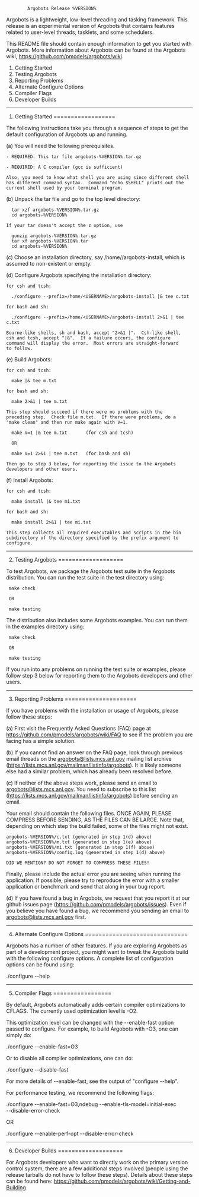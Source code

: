 			Argobots Release %VERSION%

Argobots is a lightweight, low-level threading and tasking framework.
This release is an experimental version of Argobots that contains
features related to user-level threads, tasklets, and some schedulers.

This README file should contain enough information to get you started
with Argobots.  More information about Argobots can be found at the
Argobots wiki, https://github.com/pmodels/argobots/wiki.


1. Getting Started
2. Testing Argobots
3. Reporting Problems
4. Alternate Configure Options
5. Compiler Flags
6. Developer Builds


-------------------------------------------------------------------------

1. Getting Started
==================

The following instructions take you through a sequence of steps to get
the default configuration of Argobots up and running.

(a) You will need the following prerequisites.

    - REQUIRED: This tar file argobots-%VERSION%.tar.gz

    - REQUIRED: A C compiler (gcc is sufficient)

    Also, you need to know what shell you are using since different shell
    has different command syntax.  Command "echo $SHELL" prints out the
    current shell used by your terminal program.

(b) Unpack the tar file and go to the top level directory:

      tar xzf argobots-%VERSION%.tar.gz
      cd argobots-%VERSION%

    If your tar doesn't accept the z option, use

      gunzip argobots-%VERSION%.tar.gz
      tar xf argobots-%VERSION%.tar
      cd argobots-%VERSION%

(c) Choose an installation directory, say
    /home/<USERNAME>/argobots-install, which is assumed to non-existent
    or empty.

(d) Configure Argobots specifying the installation directory:

    for csh and tcsh:

      ./configure --prefix=/home/<USERNAME>/argobots-install |& tee c.txt

    for bash and sh:

      ./configure --prefix=/home/<USERNAME>/argobots-install 2>&1 | tee c.txt

    Bourne-like shells, sh and bash, accept "2>&1 |".  Csh-like shell,
    csh and tcsh, accept "|&".  If a failure occurs, the configure
    command will display the error.  Most errors are straight-forward
    to follow.

(e) Build Argobots:

    for csh and tcsh:

      make |& tee m.txt

    for bash and sh:

      make 2>&1 | tee m.txt

    This step should succeed if there were no problems with the
    preceding step.  Check file m.txt.  If there were problems, do a
    "make clean" and then run make again with V=1.

      make V=1 |& tee m.txt       (for csh and tcsh)

      OR

      make V=1 2>&1 | tee m.txt   (for bash and sh)

    Then go to step 3 below, for reporting the issue to the Argobots
    developers and other users.

(f) Install Argobots:

    for csh and tcsh:

      make install |& tee mi.txt

    for bash and sh:

      make install 2>&1 | tee mi.txt

    This step collects all required executables and scripts in the bin
    subdirectory of the directory specified by the prefix argument to
    configure.

-------------------------------------------------------------------------

2. Testing Argobots
===================

To test Argobots, we package the Argobots test suite in the Argobots
distribution.  You can run the test suite in the test directory using:

     make check

     OR

     make testing

The distribution also includes some Argobots examples.  You can run
them in the examples directory using:

     make check

     OR

     make testing

If you run into any problems on running the test suite or examples,
please follow step 3 below for reporting them to the Argobots
developers and other users.

-------------------------------------------------------------------------

3. Reporting Problems
=====================

If you have problems with the installation or usage of Argobots, please
follow these steps:

(a) First visit the Frequently Asked Questions (FAQ) page at
https://github.com/pmodels/argobots/wiki/FAQ
to see if the problem you are facing has a simple solution.

(b) If you cannot find an answer on the FAQ page, look through previous
email threads on the argobots@lists.mcs.anl.gov mailing list archive
(https://lists.mcs.anl.gov/mailman/listinfo/argobots).  It is likely
someone else had a similar problem, which has already been resolved
before.

(c) If neither of the above steps work, please send an email to
argobots@lists.mcs.anl.gov.  You need to subscribe to this list
(https://lists.mcs.anl.gov/mailman/listinfo/argobots) before sending
an email.

Your email should contain the following files.  ONCE AGAIN, PLEASE
COMPRESS BEFORE SENDING, AS THE FILES CAN BE LARGE.  Note that,
depending on which step the build failed, some of the files might not
exist.

    argobots-%VERSION%/c.txt (generated in step 1(d) above)
    argobots-%VERSION%/m.txt (generated in step 1(e) above)
    argobots-%VERSION%/mi.txt (generated in step 1(f) above)
    argobots-%VERSION%/config.log (generated in step 1(d) above)

    DID WE MENTION? DO NOT FORGET TO COMPRESS THESE FILES!

Finally, please include the actual error you are seeing when running
the application.  If possible, please try to reproduce the error with
a smaller application or benchmark and send that along in your bug
report.

(d) If you have found a bug in Argobots, we request that you report it
at our github issues page (https://github.com/pmodels/argobots/issues).
Even if you believe you have found a bug, we recommend you sending an
email to argobots@lists.mcs.anl.gov first.

-------------------------------------------------------------------------

4. Alternate Configure Options
==============================

Argobots has a number of other features.  If you are exploring
Argobots as part of a development project, you might want to tweak the
Argobots build with the following configure options.  A complete list
of configuration options can be found using:

   ./configure --help

-------------------------------------------------------------------------

5. Compiler Flags
=================

By default, Argobots automatically adds certain compiler optimizations
to CFLAGS.  The currently used optimization level is -O2.

This optimization level can be changed with the --enable-fast option
passed to configure.  For example, to build Argobots with -O3, one can
simply do:

  ./configure --enable-fast=O3

Or to disable all compiler optimizations, one can do:

  ./configure --disable-fast

For more details of --enable-fast, see the output of "configure --help".

For performance testing, we recommend the following flags:

  ./configure --enable-fast=O3,ndebug --enable-tls-model=initial-exec \
              --disable-error-check

  OR

  ./configure --enable-perf-opt --disable-error-check

-------------------------------------------------------------------------

6. Developer Builds
===================

For Argobots developers who want to directly work on the primary
version control system, there are a few additional steps involved
(people using the release tarballs do not have to follow these steps).
Details about these steps can be found here:
https://github.com/pmodels/argobots/wiki/Getting-and-Building

